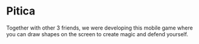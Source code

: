 # Pitica
Together with other 3 friends, we were developing this mobile game where you can draw shapes on the screen to create magic and defend yourself.
